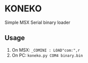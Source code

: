 # KONEKO

Simple MSX Serial binary loader

## Usage

1. On MSX: `_COMINI : LOAD"com:",r`
1. On PC: `koneko.py COM4 binary.bin`